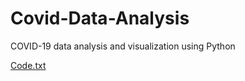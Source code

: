 # Covid-Data-Analysis
COVID-19 data analysis and visualization using Python

[Code.txt](https://github.com/user-attachments/files/20725618/Code.txt)
